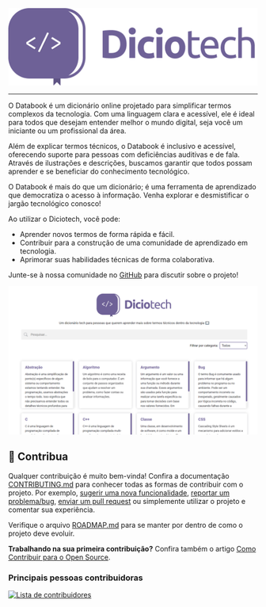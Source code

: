 <div align="center">
  <img src="./assets/img/brand/logo/colored.png">
</div>

---

O Databook é um dicionário online projetado para simplificar termos complexos da tecnologia. Com uma linguagem clara e acessível, ele é ideal para todos que desejam entender melhor o mundo digital, seja você um iniciante ou um profissional da área.

Além de explicar termos técnicos, o Databook é inclusivo e acessível, oferecendo suporte para pessoas com deficiências auditivas e de fala. Através de ilustrações e descrições, buscamos garantir que todos possam aprender e se beneficiar do conhecimento tecnológico.

O Databook é mais do que um dicionário; é uma ferramenta de aprendizado que democratiza o acesso à informação. Venha explorar e desmistificar o jargão tecnológico conosco!

Ao utilizar o Diciotech, você pode:

* Aprender novos termos de forma rápida e fácil.
* Contribuir para a construção de uma comunidade de aprendizado em tecnologia.
* Aprimorar suas habilidades técnicas de forma colaborativa.

Junte-se à nossa comunidade no [GitHub](https://github.com/levxyca/diciotech/discussions) para discutir sobre o projeto!

![Imagem de captura do site do Diciotech](./assets/img/diciotech-screenshot.png)

## 🤝 Contribua

Qualquer contribuição é muito bem-vinda! Confira a documentação [CONTRIBUTING.md](CONTRIBUTING.md) para conhecer todas as formas de contribuir com o projeto. Por exemplo, [sugerir uma nova funcionalidade](https://github.com/levxyca/diciotech/issues/new?assignees=&labels=&template=feature_request.md&title=), [reportar um problema/bug](https://github.com/levxyca/diciotech/issues/new?assignees=&labels=bug&template=bug_report.md&title=), [enviar um pull request](https://help.github.com/articles/about-pull-requests/) ou simplemente utilizar o projeto e comentar sua experiência.

Verifique o arquivo [ROADMAP.md](ROADMAP.md) para se manter por dentro de como o projeto deve evoluir.

**Trabalhando na sua primeira contribuição?** Confira também o artigo [Como Contribuir para o Open Source](https://opensource.guide/pt/how-to-contribute/).

### Principais pessoas contribuidoras

<a href="https://github.com/levxyca/diciotech/graphs/contributors">
  <img src="https://contrib.rocks/image?repo=levxyca/diciotech&anon=0&columns=10&max=30" alt="Lista de contribuidores"/>
</a>
